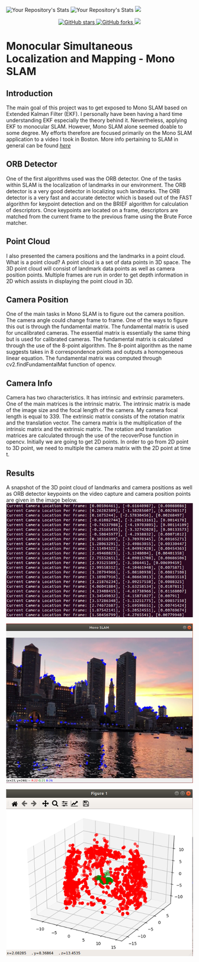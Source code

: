 ![Your Repository's Stats](https://github-readme-stats.vercel.app/api?username=prespafree1&show_icons=true)
![Your Repository's Stats](https://github-readme-stats.vercel.app/api/top-langs/?username=prespafree1&theme=blue-green)
![](https://komarev.com/ghpvc/?username=prespafree1)

<p align="center">
  <a href="https://github.com/prespafree1/Mono-SLAM">
    <img alt="GitHub stars" src="https://img.shields.io/github/stars/prespafree1/Mono-SLAM.svg">
  </a>
  <a href="https://github.com/prespafree1/Mono-SLAM">
    <img alt="GitHub forks" src="https://img.shields.io/github/forks/prespafree1/Mono-SLAM.svg">
  </a>
    <a href="https://github.com/prespafree1/Mono-SLAM/graphs/contributors" alt="Contributors">
        <img src="https://img.shields.io/github/contributors/prespafree1/Mono-SLAM" /></a>
</p>

# Monocular Simultaneous Localization and Mapping - Mono SLAM
## Introduction
The main goal of this project was to get exposed to Mono SLAM based on Extended Kalman Filter (EKF). I personally have been having a hard time understanding EKF especially the theory behind it. Nevertheless, applying EKF to monocular SLAM. However, Mono SLAM alone seemed doable to some degree. My efforts therefore are focused primarily on the Mono SLAM application to a video I took in Boston. More info pertaining to SLAM in general can be found [*here*](https://www.mathworks.com/discovery/slam.html) <br>

## ORB Detector
One of the first algorithms used was the ORB detector. One of the tasks within SLAM is the localization of landmarks in our environment. The ORB detector is a very good detector in localizing such landmarks. The ORB detector is a very fast and accurate detector which is based out of the FAST algorithm for keypoint detection and on the BRIEF algorithm for calculation of descriptors. Once keypoints are located on a frame, descriptors are matched from the current frame
to the previous frame using the Brute Force matcher. <br>

## Point Cloud
I also presented the camera positions and the landmarks in a point cloud. What is a point cloud? A point cloud is a set of data points in 3D space. The 3D point cloud will consist of landmark data points as well as camera position points. Multiple frames are run in order to get depth information in 2D which assists in displaying the point cloud in 3D. <br>

## Camera Position
One of the main tasks in Mono SLAM is to figure out the camera position. The camera angle could change frame to frame. One of the ways to figure this out is through the fundamental matrix. The fundamental matrix is used for uncalibrated cameras. The essential matrix is essentially the same thing but is used for calibrated cameras. The fundamental matrix is calculated through the use of the 8-point algorithm. The 8-point algorithm as the name suggests takes in 8 correspondence points and outputs a homogeneous linear equation. The fundamental matrix was computed through
cv2.findFundamentalMat function of opencv. <br>

## Camera Info
Camera has two characteristics. It has intrinsic and extrinsic parameters. One of the main matrices is the intrinsic matrix. The intrinsic matrix is made of the image size and the focal length of the camera. My camera focal length is equal to 339. The extrinsic matrix consists of the rotation matrix and the translation vector. The camera matrix is the multiplication of the intrinsic matrix and the extrinsic matrix. The rotation and translation matrices are calculated through the use of the recoverPose function in opencv. Initially we are going to get 2D points. In order to go from 2D point to 3D point, we need to multiple the camera matrix with the 2D point at time t. <br>

## Results
A snapshot of the 3D point cloud of landmarks and camera positions as well as ORB detector keypoints on the video capture and camera position points are given in the image below. <br>
![](images/MonoSLAMCamPos.png) <br>

![](images/MonoSLAM1.png) <br>

![](images/MonoSLAMCloud.png) <br>
